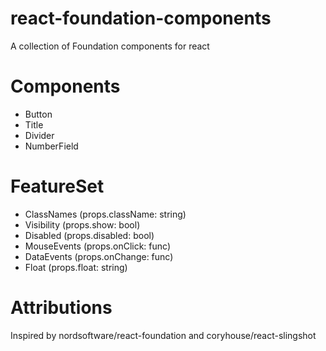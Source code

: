 # react-foundation-components
A collection of Foundation components for react

# Components
-	Button
-	Title
-	Divider
-	NumberField

# FeatureSet
- ClassNames (props.className: string)
- Visibility (props.show: bool)
- Disabled (props.disabled: bool)
- MouseEvents (props.onClick: func)
- DataEvents (props.onChange: func)
- Float (props.float: string)

# Attributions
Inspired by nordsoftware/react-foundation and coryhouse/react-slingshot